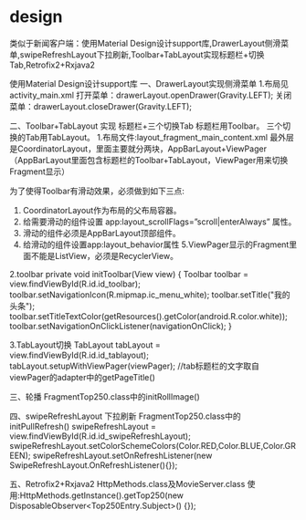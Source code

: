 # design
类似于新闻客户端：使用Material Design设计support库,DrawerLayout侧滑菜单,swipeRefreshLayout下拉刷新,Toolbar+TabLayout实现标题栏+切换Tab,Retrofix2+Rxjava2

使用Material Design设计support库
一、DrawerLayout实现侧滑菜单
1.布局见activity_main.xml
打开菜单：drawerLayout.openDrawer(Gravity.LEFT);
关闭菜单：drawerLayout.closeDrawer(Gravity.LEFT);

二、Toolbar+TabLayout 实现 标题栏+三个切换Tab
标题栏用Toolbar。
三个切换的Tab用TabLayout。 
1.布局文件:layout_fragment_main_content.xml
最外层是CoordinatorLayout，里面主要就分两块，AppBarLayout+ViewPager（AppBarLayout里面包含标题栏的Toolbar+TabLayout，ViewPager用来切换Fragment显示）

为了使得Toolbar有滑动效果，必须做到如下三点: 
1. CoordinatorLayout作为布局的父布局容器。 
2. 给需要滑动的组件设置 app:layout_scrollFlags=”scroll|enterAlways” 属性。 
3. 滑动的组件必须是AppBarLayout顶部组件。 
4. 给滑动的组件设置app:layout_behavior属性 
5.ViewPager显示的Fragment里面不能是ListView，必须是RecyclerView。

2.toolbar
private void initToolbar(View view) {
        Toolbar toolbar = view.findViewById(R.id.id_toolbar);
        toolbar.setNavigationIcon(R.mipmap.ic_menu_white);
        toolbar.setTitle("我的头条");
        toolbar.setTitleTextColor(getResources().getColor(android.R.color.white));
        toolbar.setNavigationOnClickListener(navigationOnClick);
    }

3.TabLayout切换
	TabLayout tabLayout = view.findViewById(R.id.id_tablayout);
        tabLayout.setupWithViewPager(viewPager);
        //tab标题栏的文字取自viewPager的adapter中的getPageTitle()

三、轮播
FragmentTop250.class中的initRollImage()

四、swipeRefreshLayout 下拉刷新
FragmentTop250.class中的initPullRefresh()
swipeRefreshLayout = view.findViewById(R.id.id_swipeRefreshLayout);
        swipeRefreshLayout.setColorSchemeColors(Color.RED,Color.BLUE,Color.GREEN);
        swipeRefreshLayout.setOnRefreshListener(new SwipeRefreshLayout.OnRefreshListener(){});

五、Retrofix2+Rxjava2
HttpMethods.class及MovieServer.class
使用:HttpMethods.getInstance().getTop250(new DisposableObserver<Top250Entry.Subject>() {});
